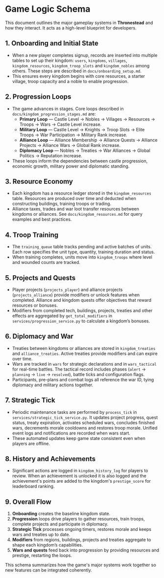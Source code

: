 # Game Logic Schema

This document outlines the major gameplay systems in **Thronestead** and how they interact. It acts as a high-level blueprint for developers.

## 1. Onboarding and Initial State
- When a new player completes signup, records are inserted into multiple tables to set up their kingdom: `users`, `kingdoms`, `villages`, `kingdom_resources`, `kingdom_troop_slots` and `kingdom_nobles` among others. These steps are described in `docs/onboarding_setup.md`.
- This ensures every kingdom begins with core resources, a starter village, troop capacity and a noble to enable progression.

## 2. Progression Loops
- The game advances in stages. Core loops described in `docs/kingdom_progression_stages.md` are:
  - **Primary Loop** — Castle Level → Nobles → Villages → Resources → Troops → Wars → Castle Level increase.
  - **Military Loop** — Castle Level → Knights → Troop Slots → Elite Troops → War Participation → Military Rank increase.
  - **Alliance Loop** — Alliance Membership → Alliance Quests → Alliance Projects → Alliance Wars → Global Rank increase.
  - **Diplomacy Loop** — Nobles → Treaties → War Alliances → Global Politics → Reputation increase.
- These loops inform the dependencies between castle progression, economic growth, military power and diplomatic standing.

## 3. Resource Economy
- Each kingdom has a resource ledger stored in the `kingdom_resources` table. Resources are produced over time and deducted when constructing buildings, training troops or trading.
- Alliance taxes, trades and war loot transfer resources between kingdoms or alliances. See `docs/kingdom_resources.md` for query examples and best practices.

## 4. Troop Training
- The `training_queue` table tracks pending and active batches of units. Each row specifies the unit type, quantity, training duration and status.
- When training completes, units move into `kingdom_troops` where level and wounded counts are tracked.

## 5. Projects and Quests
- Player projects (`projects_player`) and alliance projects (`projects_alliance`) provide modifiers or unlock features when completed. Alliance and kingdom quests offer objectives that reward resources or bonuses.
- Modifiers from completed tech, buildings, projects, treaties and other effects are aggregated by `get_total_modifiers` in `services/progression_service.py` to calculate a kingdom’s bonuses.

## 6. Diplomacy and War
- Treaties between kingdoms or alliances are stored in `kingdom_treaties` and `alliance_treaties`. Active treaties provide modifiers and can expire over time.
- Wars are tracked in `wars` for strategic declarations and in `wars_tactical` for real-time battles. The tactical record includes phases (`alert` → `planning` → `live` → `resolved`), battle ticks and configuration flags.
- Participants, pre-plans and combat logs all reference the war ID, tying diplomacy and military actions together.

## 7. Strategic Tick
- Periodic maintenance tasks are performed by `process_tick` in `services/strategic_tick_service.py`. It updates project progress, quest status, treaty expiration, activates scheduled wars, concludes finished wars, decrements morale cooldowns and restores troop morale. Unified event logs and notifications are recorded when wars start.
- These automated updates keep game state consistent even when players are offline.

## 8. History and Achievements
- Significant actions are logged in `kingdom_history_log` for players to review. When an achievement is unlocked it is also logged and the achievement's points are added to the kingdom's `prestige_score` for leaderboard ranking.

## 9. Overall Flow
1. **Onboarding** creates the baseline kingdom state.
2. **Progression** loops drive players to gather resources, train troops, complete projects and participate in diplomacy.
3. **Strategic Tick** processes ongoing timers, restores morale and keeps wars and treaties up to date.
4. **Modifiers** from regions, buildings, projects and treaties aggregate to shape each kingdom’s capabilities.
5. **Wars and quests** feed back into progression by providing resources and prestige, restarting the loops.

This schema summarizes how the game's major systems work together so new features can be integrated coherently.
